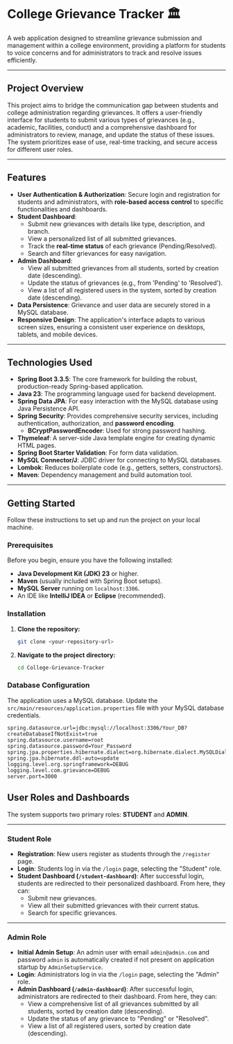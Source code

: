 # College Grievance Tracker 🏛️

A web application designed to streamline grievance submission and management within a college environment, providing a platform for students to voice concerns and for administrators to track and resolve issues efficiently.

---

## Project Overview

This project aims to bridge the communication gap between students and college administration regarding grievances. It offers a user-friendly interface for students to submit various types of grievances (e.g., academic, facilities, conduct) and a comprehensive dashboard for administrators to review, manage, and update the status of these issues. The system prioritizes ease of use, real-time tracking, and secure access for different user roles.

---

## Features

* **User Authentication & Authorization**: Secure login and registration for students and administrators, with **role-based access control** to specific functionalities and dashboards.
* **Student Dashboard**:
    * Submit new grievances with details like type, description, and branch.
    * View a personalized list of all submitted grievances.
    * Track the **real-time status** of each grievance (Pending/Resolved).
    * Search and filter grievances for easy navigation.
* **Admin Dashboard**:
    * View all submitted grievances from all students, sorted by creation date (descending).
    * Update the status of grievances (e.g., from 'Pending' to 'Resolved').
    * View a list of all registered users in the system, sorted by creation date (descending).
* **Data Persistence**: Grievance and user data are securely stored in a MySQL database.
* **Responsive Design**: The application's interface adapts to various screen sizes, ensuring a consistent user experience on desktops, tablets, and mobile devices.

---

## Technologies Used

* **Spring Boot 3.3.5**: The core framework for building the robust, production-ready Spring-based application.
* **Java 23**: The programming language used for backend development.
* **Spring Data JPA**: For easy interaction with the MySQL database using Java Persistence API.
* **Spring Security**: Provides comprehensive security services, including authentication, authorization, and **password encoding**.
    * **BCryptPasswordEncoder**: Used for strong password hashing.
* **Thymeleaf**: A server-side Java template engine for creating dynamic HTML pages.
* **Spring Boot Starter Validation**: For form data validation.
* **MySQL Connector/J**: JDBC driver for connecting to MySQL databases.
* **Lombok**: Reduces boilerplate code (e.g., getters, setters, constructors).
* **Maven**: Dependency management and build automation tool.

---

## Getting Started

Follow these instructions to set up and run the project on your local machine.

### Prerequisites

Before you begin, ensure you have the following installed:

* **Java Development Kit (JDK) 23** or higher.
* **Maven** (usually included with Spring Boot setups).
* **MySQL Server** running on `localhost:3306`.
* An IDE like **IntelliJ IDEA** or **Eclipse** (recommended).

### Installation

1.  **Clone the repository:**
    ```bash
    git clone <your-repository-url>
    ```
2.  **Navigate to the project directory:**
    ```bash
    cd College-Grievance-Tracker
    ```

### Database Configuration

The application uses a MySQL database. Update the `src/main/resources/application.properties` file with your MySQL database credentials.

```properties
spring.datasource.url=jdbc:mysql://localhost:3306/Your_DB?createDatabaseIfNotExist=true
spring.datasource.username=root
spring.datasource.password=Your_Password
spring.jpa.properties.hibernate.dialect=org.hibernate.dialect.MySQLDialect
spring.jpa.hibernate.ddl-auto=update
logging.level.org.springframework=DEBUG
logging.level.com.grievance=DEBUG
server.port=3000
```

## User Roles and Dashboards

The system supports two primary roles: **STUDENT** and **ADMIN**.

---

### Student Role

* **Registration**: New users register as students through the `/register` page.
* **Login**: Students log in via the `/login` page, selecting the "Student" role.
* **Student Dashboard (`/student-dashboard`)**: After successful login, students are redirected to their personalized dashboard. From here, they can:
    * Submit new grievances.
    * View all their submitted grievances with their current status.
    * Search for specific grievances.

---

### Admin Role

* **Initial Admin Setup**: An admin user with email `admin@admin.com` and password `admin` is automatically created if not present on application startup by `AdminSetupService`.
* **Login**: Administrators log in via the `/login` page, selecting the "Admin" role.
* **Admin Dashboard (`/admin-dashboard`)**: After successful login, administrators are redirected to their dashboard. From here, they can:
    * View a comprehensive list of all grievances submitted by all students, sorted by creation date (descending).
    * Update the status of any grievance to "Pending" or "Resolved".
    * View a list of all registered users, sorted by creation date (descending).
